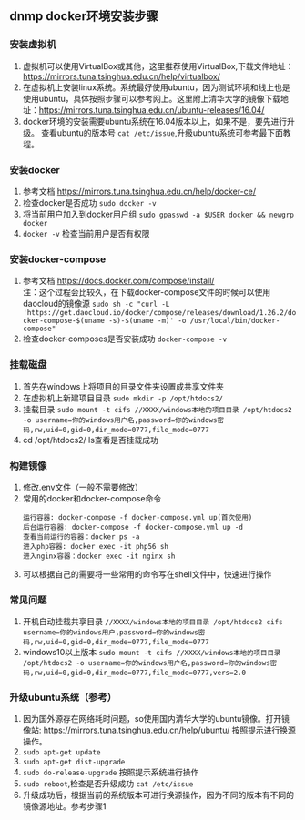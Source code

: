 ## dnmp docker环境安装步骤

### 安装虚拟机
1. 虚拟机可以使用VirtualBox或其他，这里推荐使用VirtualBox,下载文件地址：https://mirrors.tuna.tsinghua.edu.cn/help/virtualbox/
2. 在虚拟机上安装linux系统。系统最好使用ubuntu，因为测试环境和线上也是使用ubuntu，具体按照步骤可以参考网上。这里附上清华大学的镜像下载地址：https://mirrors.tuna.tsinghua.edu.cn/ubuntu-releases/16.04/
3. docker环境的安装需要ubuntu系统在16.04版本以上，如果不是，要先进行升级。 查看ubuntu的版本号 `cat /etc/issue`,升级ubuntu系统可参考最下面教程。

### 安装docker
1. 参考文档 https://mirrors.tuna.tsinghua.edu.cn/help/docker-ce/  
2. 检查docker是否成功 `sudo docker -v`
3. 将当前用户加入到docker用户组 `sudo gpasswd -a $USER docker && newgrp docker`
4. `docker -v` 检查当前用户是否有权限

### 安装docker-compose
1. 参考文档 https://docs.docker.com/compose/install/  
    注：这个过程会比较久，在下载docker-compose文件的时候可以使用daocloud的镜像源
    `sudo sh -c "curl -L 'https://get.daocloud.io/docker/compose/releases/download/1.26.2/docker-compose-$(uname -s)-$(uname -m)' -o /usr/local/bin/docker-compose"`
2. 检查docker-composes是否安装成功 `docker-compose -v`

### 挂载磁盘
1. 首先在windows上将项目的目录文件夹设置成共享文件夹
2. 在虚拟机上新建项目目录 `sudo mkdir -p /opt/htdocs2/`
3. 挂载目录 `sudo mount -t cifs //XXXX/windows本地的项目目录 /opt/htdocs2 -o username=你的windows用户名,password=你的windows密码,rw,uid=0,gid=0,dir_mode=0777,file_mode=0777`
4. cd /opt/htdocs2/ ls查看是否挂载成功

### 构建镜像
1. 修改.env文件（一般不需要修改）
2. 常用的docker和docker-compose命令
    ```
    运行容器: docker-compose -f docker-compose.yml up(首次使用)
    后台运行容器: docker-compose -f docker-compose.yml up -d
    查看当前运行的容器：docker ps -a
    进入php容器: docker exec -it php56 sh
    进入nginx容器：docker exec -it nginx sh
    ```
3. 可以根据自己的需要将一些常用的命令写在shell文件中，快速进行操作

### 常见问题
1. 开机自动挂载共享目录 `//XXXX/windows本地的项目目录 /opt/htdocs2 cifs username=你的windows用户,password=你的windows密码,rw,uid=0,gid=0,dir_mode=0777,file_mode=0777`
2. windows10以上版本 `sudo mount -t cifs //XXXX/windows本地的项目目录 /opt/htdocs2 -o username=你的windows用户名,password=你的windows密码,rw,uid=0,gid=0,dir_mode=0777,file_mode=0777,vers=2.0`

### 升级ubuntu系统（参考）
1. 因为国外源存在网络耗时问题，so使用国内清华大学的ubuntu镜像。打开镜像站: https://mirrors.tuna.tsinghua.edu.cn/help/ubuntu/ 按照提示进行换源操作。
2. `sudo apt-get update`
3. `sudo apt-get dist-upgrade`
4. `sudo do-release-upgrade` 按照提示系统进行操作
5. `sudo reboot`,检查是否升级成功 `cat /etc/issue`
6. 升级成功后，根据当前的系统版本可进行换源操作，因为不同的版本有不同的镜像源地址。参考步骤1
